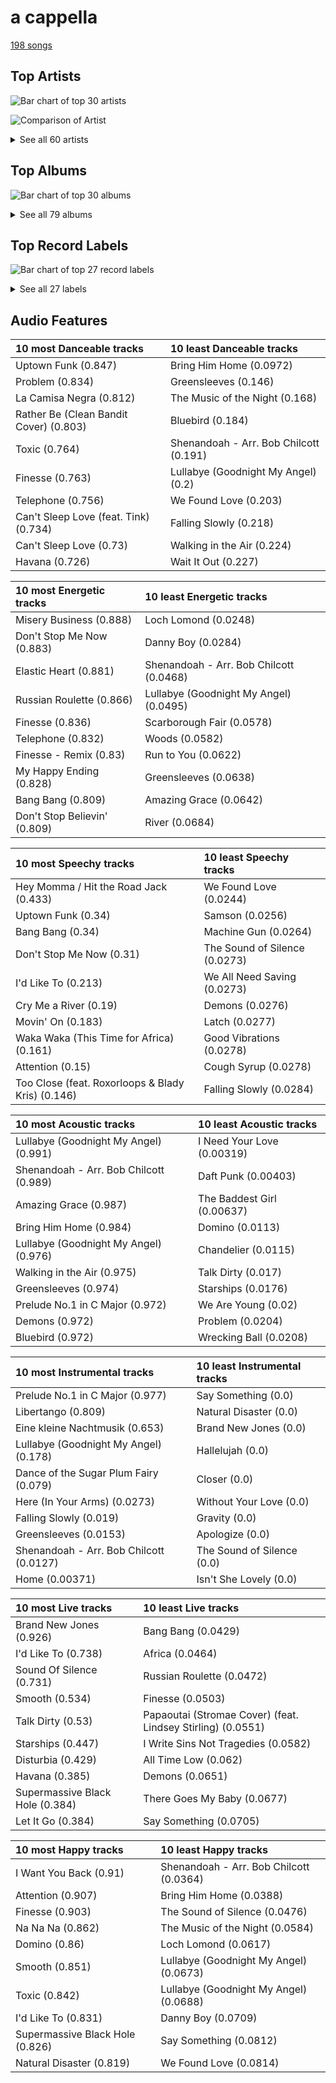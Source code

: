 # a cappella

[198 songs](a_cappella_tracks.md)

## Top Artists

![Bar chart of top 30 artists](../images/genres/a_cappella/artists.png)

![Comparison of Artist](../images/genres/a_cappella/artists_comparison.png)


<details>
<summary>See all 60 artists</summary>

| Number of Tracks | Art | Artist | 🔗 |
|---:|:---|:---|:---|
| 36 | <img src="https://i.scdn.co/image/ab6761610000e5eb1723d33e6837b553b2e512c1" alt="" width="50" /> | [Pentatonix](../artists/pentatonix.md) | [🔗](https://open.spotify.com/artist/26AHtbjWKiwYzsoGoUZq53) |
| 20 | <img src="https://i.scdn.co/image/ab6761610000e5eb3a9c5b798300322d4bc698f0" alt="" width="50" /> | [Tar Heel Voices](../artists/tar_heel_voices.md) | [🔗](https://open.spotify.com/artist/1apO6pJsV1nwuF2K8sEsDo) |
| 16 | <img src="https://i.scdn.co/image/ab6761610000e5ebd7125855c1ecfb7680363db7" alt="" width="50" /> | [Ithacappella](../artists/ithacappella.md) | [🔗](https://open.spotify.com/artist/5bPTIGQvxRNjr6wl9yyAct) |
| 11 | <img src="https://i.scdn.co/image/ab6761610000e5ebc63e900506fdff4b6177f920" alt="" width="50" /> | [The Swingle Singers](../artists/the_swingle_singers.md) | [🔗](https://open.spotify.com/artist/1ZlFYysRdc6YaUH5FkxPl8) |
| 9 | <img src="https://i.scdn.co/image/ab6761610000e5eb8cb389217e22c8ecb1846122" alt="" width="50" /> | Vanderbilt Melodores | [🔗](https://open.spotify.com/artist/7HkF8fT7TZlrQsjSgWUEXN) |
| 9 | <img src="https://i.scdn.co/image/ab6761610000e5eb68021119cbab353e2278d4a3" alt="" width="50" /> | The Loreleis | [🔗](https://open.spotify.com/artist/1fqMjreaczGwFmdmG6AvJs) |
| 9 | <img src="https://i.scdn.co/image/ab6761610000e5eb8c4a9d4a5f8004ad4d0195aa" alt="" width="50" /> | The Nor'easters | [🔗](https://open.spotify.com/artist/1aLfVgwt8eBrpvHcutWmqe) |
| 9 | <img src="https://i.scdn.co/image/ab6761610000e5eb28d2d9a97a89d4721c2917b2" alt="" width="50" /> | UNC Achordants | [🔗](https://open.spotify.com/artist/1TzZMeOCs4TMYtzgohPMAr) |
| 7 | <img src="https://i.scdn.co/image/ab6761610000e5ebe4536d632bb182e3f82baaaf" alt="" width="50" /> | [The King's Singers](../artists/the_king_s_singers.md) | [🔗](https://open.spotify.com/artist/5lR7yDVN4z9kahOiUSlMhe) |
| 7 | <img src="https://i.scdn.co/image/ab6761610000e5eb78999d4b6fb0847081e2f479" alt="" width="50" /> | SoCal VoCals | [🔗](https://open.spotify.com/artist/5L30XpwHG77eWCZtelTns9) |
| 6 | <img src="https://i.scdn.co/image/ab6761610000e5eb616fc063b23c40fc8a91d885" alt="" width="50" /> | Pitch Slapped | [🔗](https://open.spotify.com/artist/7EH7jldX62OIsU1yU1SWE7) |
| 6 | <img src="https://i.scdn.co/image/ab6761610000e5eb935384f680f653b00bc04c26" alt="" width="50" /> | Voices in Your Head | [🔗](https://open.spotify.com/artist/44v8JgDySt9tkgfV3AWxBJ) |
| 6 | <img src="https://i.scdn.co/image/ab67616d0000b273293ebd0a06cf2784113d4156" alt="" width="50" /> | Vocal Spectrum | [🔗](https://open.spotify.com/artist/20nWuvMfCct9xv73hRYO7O) |
| 5 | <img src="https://i.scdn.co/image/ab6761610000e5eb71d410aa92b2950f9d59e2bc" alt="" width="50" /> | University of Rochester Midnight Ramblers | [🔗](https://open.spotify.com/artist/2Tv49uvEsNJXUpuFL7HuKu) |
| 4 | <img src="https://i.scdn.co/image/ab6761610000e5eb22e5cea0be00de88a4269bb8" alt="" width="50" /> | The Clef Hangers | [🔗](https://open.spotify.com/artist/5wUTXZIMX0mn6MzFA13qfO) |
| 3 | <img src="https://i.scdn.co/image/ab6761610000e5ebd9452a4d9e815116c87a62bc" alt="" width="50" /> | Tufts Beelzebubs | [🔗](https://open.spotify.com/artist/4VsNVAxuPxZrJMWE2Tprtq) |
| 2 | <img src="https://i.scdn.co/image/ab6761610000e5eb3d31148f43345a656ba8ae76" alt="" width="50" /> | The Dartmouth Aires | [🔗](https://open.spotify.com/artist/71Cez1b1NqsxIn5u8XNiQD) |
| 2 | <img src="nan" alt="" width="50" /> | Deke Sharon | [🔗](https://open.spotify.com/artist/6eWNb9yuroBpPcQ4sOkL1e) |
| 2 | <img src="nan" alt="" width="50" /> | Don Gooding | [🔗](https://open.spotify.com/artist/66iv9KzffeiANddjYouG6U) |
| 2 | <img src="https://i.scdn.co/image/ab6761610000e5eb9f0ec2e6469f7552d8a7ea63" alt="" width="50" /> | University of Rochester YellowJackets | [🔗](https://open.spotify.com/artist/5PdBpsZXvnEbbTe1589fMO) |
| 2 | <img src="https://i.scdn.co/image/ab6761610000e5eb2d08d9641afbcd0d13f58127" alt="" width="50" /> | The Pitchforks | [🔗](https://open.spotify.com/artist/5IPABE7EhPLvUVsgM3dlZ8) |
| 2 | <img src="https://i.scdn.co/image/ab6761610000e5eb8be60bf944b4dfa165ed2995" alt="" width="50" /> | University Of Delaware Vocal Point | [🔗](https://open.spotify.com/artist/4nrhXBXu7FnxWeSbB21bfk) |
| 2 | <img src="https://i.scdn.co/image/ab6761610000e5eb5eaae4859837b31d7bba521b" alt="" width="50" /> | Lindsey Stirling | [🔗](https://open.spotify.com/artist/378dH6EszOLFShpRzAQkVM) |
| 2 | <img src="https://i.scdn.co/image/ab6761610000e5eb0bae7cfd3b32b10154e0b8b3" alt="" width="50" /> | [Sara Bareilles](../artists/sara_bareilles.md) | [🔗](https://open.spotify.com/artist/2Sqr0DXoaYABbjBo9HaMkM) |
| 2 | <img src="https://i.scdn.co/image/ab67616d0000b273fde41e3d8cc4859202436340" alt="" width="50" /> | Acappology | [🔗](https://open.spotify.com/artist/21v1APtcWJHRmeKdBRVbYs) |
| 2 | <img src="https://i.scdn.co/image/ab67616d0000b2736636b2b1728fb4848f73ff9c" alt="" width="50" /> | Tufts sQ! | [🔗](https://open.spotify.com/artist/21QIHECpmN2KwhpVhIWHpT) |
| 2 | <img src="https://i.scdn.co/image/ab6761610000e5eb24e0bff37a949b7de92aa4eb" alt="" width="50" /> | The MIT Logarhythms | [🔗](https://open.spotify.com/artist/1jz5HCLwsDkpBYz80n9wbR) |
| 2 | <img src="https://i.scdn.co/image/ab67616d0000b273c2efff2353592d5820407e14" alt="" width="50" /> | Bill Hare | [🔗](https://open.spotify.com/artist/10WhKnqdsfpYWDgZhjrday) |
| 2 | <img src="https://i.scdn.co/image/ab67616d0000b273583e74176372c85d698af382" alt="" width="50" /> | The Virginia Sil'hooettes | [🔗](https://open.spotify.com/artist/0LKgClZwZKGhM5BkCzjfMX) |
| 1 | <img src="https://i.scdn.co/image/ab67616d0000b27354cb8621ada914cc67f69a41" alt="" width="50" /> | Awaken A Cappella | [🔗](https://open.spotify.com/artist/7zjm9GiXJPq0z3bKETWl1N) |
| 1 | <img src="nan" alt="" width="50" /> | Shams Ahmed | [🔗](https://open.spotify.com/artist/7rIkgg1ozqQIezA7c8Khf4) |
| 1 | <img src="nan" alt="" width="50" /> | Delia Darney | [🔗](https://open.spotify.com/artist/7ikvHdyyUnB92bHTgFcctU) |
| 1 | <img src="https://i.scdn.co/image/ab6761610000e5eb21e49fe089486042eea96c11" alt="" width="50" /> | Off The Beat | [🔗](https://open.spotify.com/artist/7aCUqnLkFEQd2FPL6RK1tW) |
| 1 | <img src="https://i.scdn.co/image/ab6761610000e5eb1918aa487034f94f448691f8" alt="" width="50" /> | UGA Noteworthy | [🔗](https://open.spotify.com/artist/6MyHz1OaVtj1w2y6JTu2u5) |
| 1 | <img src="nan" alt="" width="50" /> | Roxorloops & Blady Kris | [🔗](https://open.spotify.com/artist/6HRJOlHBoo07WcZdXZAADI) |
| 1 | <img src="https://i.scdn.co/image/ab6761610000e5eb015d6c512c7389428467d6fe" alt="" width="50" /> | BYU Vocal Point | [🔗](https://open.spotify.com/artist/5zhxxb24WP6q6rbLHAn2UQ) |
| 1 | <img src="https://i.scdn.co/image/ab6761610000e5ebfc619796228fea88e4373aca" alt="" width="50" /> | The Harmonics | [🔗](https://open.spotify.com/artist/528Rcthd9JqtIrlbrGKNsG) |
| 1 | <img src="nan" alt="" width="50" /> | Kat Dunbar Linker | [🔗](https://open.spotify.com/artist/512QZ1TM6L4uXmWCVOKHtV) |
| 1 | <img src="https://i.scdn.co/image/ab6761610000e5ebee310fa1ea1733fd31d9866c" alt="" width="50" /> | Tink | [🔗](https://open.spotify.com/artist/4v6XOdonnfpdTKTRJArG7v) |
| 1 | <img src="https://i.scdn.co/image/ab67616d0000b273bb2a0b1810640a0cb50c1a7f" alt="" width="50" /> | Da Vinci's Notebook | [🔗](https://open.spotify.com/artist/4rIDY3ojaWd7Z9ky9SFc1g) |
| 1 | <img src="https://i.scdn.co/image/ab67616d0000b2739a9a592561eabf00f0a8ee4d" alt="" width="50" /> | Varsity Vocals | [🔗](https://open.spotify.com/artist/4bQp9Lm7LgRMLtqEsH3Bqf) |
| 1 | <img src="nan" alt="" width="50" /> | Emily Shanny | [🔗](https://open.spotify.com/artist/3oWiUIUDPWJmvB8wElpaO5) |
| 1 | <img src="nan" alt="" width="50" /> | Gabe Hendifar | [🔗](https://open.spotify.com/artist/3YIBM4yvZHT4lRQa14eHQh) |
| 1 | <img src="https://i.scdn.co/image/ab6761610000e5ebf3504a2a1d55d7defa6cb2bc" alt="" width="50" /> | Hullabahoos | [🔗](https://open.spotify.com/artist/3S1DEHnGNfWmamdZEyLs8I) |
| 1 | <img src="https://i.scdn.co/image/ab6761610000e5ebfdafe8faacce33ba647bb2ca" alt="" width="50" /> | Eight Beat Measure | [🔗](https://open.spotify.com/artist/3My1YRLewqqDXME2OkBpdZ) |
| 1 | <img src="https://i.scdn.co/image/ab67616d0000b2737d920cc55d75078e9dbcc809" alt="" width="50" /> | Elizabeth Wright | [🔗](https://open.spotify.com/artist/2tQ7EzEpu1KFpseMdHGSzL) |
| 1 | <img src="https://i.scdn.co/image/ab6761610000e5ebd55a2b176b231382b54f5e33" alt="" width="50" /> | Penn Masala | [🔗](https://open.spotify.com/artist/2MhJb1ljKttJewuYZTpXxr) |
| 1 | <img src="nan" alt="" width="50" /> | Beejul Khatri | [🔗](https://open.spotify.com/artist/24SlCPf92d5VTzhI0ztENn) |
| 1 | <img src="https://i.scdn.co/image/ab6761610000e5ebbff8f793182b64915a442965" alt="" width="50" /> | Straight No Chaser | [🔗](https://open.spotify.com/artist/1yQ8S4xdGOGbUcpaPR6hCM) |
| 1 | <img src="https://i.scdn.co/image/ab6761610000e5eb6d2ff3db79aa33c9be0f2630" alt="" width="50" /> | Upper Structure | [🔗](https://open.spotify.com/artist/1tlKq97YGAGBavozMVeddE) |
| 1 | <img src="https://i.scdn.co/image/ab6761610000e5eb6d4806745c7f345bd59fd90b" alt="" width="50" /> | Tufts Jackson Jills | [🔗](https://open.spotify.com/artist/1dUJZ0lbobmanl4W14h0a2) |
| 1 | <img src="https://i.scdn.co/image/ab6761610000e5eb4d4dd4d97a69b96de84ba61a" alt="" width="50" /> | BYU Noteworthy | [🔗](https://open.spotify.com/artist/1ZknN7FbjjjMTmdU42OEeX) |
| 1 | <img src="https://i.scdn.co/image/ab67616d0000b27326f8d98a82475c320a41a919" alt="" width="50" /> | Academical Village People | [🔗](https://open.spotify.com/artist/1Vjug1h4HXCeplbouQEbV3) |
| 1 | <img src="nan" alt="" width="50" /> | Erika Petty | [🔗](https://open.spotify.com/artist/15YH0MYEIRY7AmrrwfVO4W) |
| 1 | <img src="https://i.scdn.co/image/ab67616d0000b273e49e975f4142c6aac6d97f87" alt="" width="50" /> | The Virginia Gentlemen | [🔗](https://open.spotify.com/artist/0steWfkS4hwaErh84SlHMW) |
| 1 | <img src="https://i.scdn.co/image/ab6761610000e5eb8473502784cc95117c269f23" alt="" width="50" /> | The Bostonians | [🔗](https://open.spotify.com/artist/0gW6hG0g7pVNbHgvmYwHDl) |
| 1 | <img src="https://i.scdn.co/image/ab6761610000e5eb4c275a91813c432ce13b5fbc" alt="" width="50" /> | New Dominions | [🔗](https://open.spotify.com/artist/0PzFyYSC4Y7JarVyByrJPc) |
| 1 | <img src="https://i.scdn.co/image/ab6761610000e5eb654972693e0efed3f3f4d090" alt="" width="50" /> | Jason Derulo | [🔗](https://open.spotify.com/artist/07YZf4WDAMNwqr4jfgOZ8y) |
| 1 | <img src="https://i.scdn.co/image/ab6761610000e5ebb0f047d0539e01d8b6c71087" alt="" width="50" /> | N'Harmonics | [🔗](https://open.spotify.com/artist/02WQpZmto5LiTgoorLhpLK) |
| 1 | <img src="https://i.scdn.co/image/ab6761610000e5eb79df49f258dae5247ad5d5cb" alt="" width="50" /> | On The Rocks | [🔗](https://open.spotify.com/artist/00IjdWQ46sSBP4gZYObAMx) |

</details>

## Top Albums

![Bar chart of top 30 albums](../images/genres/a_cappella/albums.png)


<details>
<summary>See all 79 albums</summary>

| Number of Tracks | Art | Album | Release Date | 🔗 |
|---:|:---|:---|:---|:---|
| 9 | <img src="https://i.scdn.co/image/ab67616d0000b273c017a082238a2fe8dfa10419" alt="" width="50" /> | BOCA 2015: Best Of College A Cappella | 2014-12-19 | [🔗](https://open.spotify.com/album/0gyhBvJs1GiI31cMMmKLnK) |
| 8 | <img src="https://i.scdn.co/image/ab67616d0000b273987a99b436a78299e8dcb7dd" alt="" width="50" /> | Quarter Past | 2014-11-18 | [🔗](https://open.spotify.com/album/1pScBPjmT5w3s0BTgkdgJy) |
| 7 | <img src="https://i.scdn.co/image/ab67616d0000b273ea130469113a9c81d9b47801" alt="" width="50" /> | PTX, Vol. 2 | 2013-11-05 | [🔗](https://open.spotify.com/album/12dPqNFIdjiVFSHvtsDmzJ) |
| 6 | <img src="https://i.scdn.co/image/ab67616d0000b2732aef4a2297fc883d45e6cb2b" alt="" width="50" /> | PTX, Vol. III | 2014-09-23 | [🔗](https://open.spotify.com/album/32y54TelUHSUDWVOx4h1B4) |
| 6 | <img src="https://i.scdn.co/image/ab67616d0000b273ad76265e2c01cc533a87df0e" alt="" width="50" /> | PTX, Vol. 1 | 2012-06-26 | [🔗](https://open.spotify.com/album/5wGlP6EqF7akh6N3UGfKVZ) |
| 6 | <img src="https://i.scdn.co/image/ab67616d0000b27331c35347cbb989e84ccccf8e" alt="" width="50" /> | M | 2015-03-30 | [🔗](https://open.spotify.com/album/1B0XzLFo4XYh8QIwPRTdpR) |
| 6 | <img src="https://i.scdn.co/image/ab67616d0000b27371a67f8f5158f054b136bd8a" alt="" width="50" /> | Keepin' it Low Key | 2013-01-18 | [🔗](https://open.spotify.com/album/4EmdqB8w7gEONRX5QLypQZ) |
| 6 | <img src="https://i.scdn.co/image/ab67616d0000b273ea7720f8e0ae5132dbd20303" alt="" width="50" /> | BOCA 2010: Best Of College A Cappella | 2011-02-15 | [🔗](https://open.spotify.com/album/3HSd3voAxPxS50UrfInBVJ) |
| 5 | <img src="https://i.scdn.co/image/ab67616d0000b273bcad2453bb8a140067a4d4e2" alt="" width="50" /> | The Party Upstairs | 2013-12-13 | [🔗](https://open.spotify.com/album/2AIAKP2FxbYNjmwQgAkqZz) |
| 5 | <img src="https://i.scdn.co/image/ab67616d0000b27381514ee26162b9fed3c39be7" alt="" width="50" /> | Pitch Slapped - EP | 2011-04-08 | [🔗](https://open.spotify.com/album/5I08qbUSg8f48kenQs7Tg6) |
| 5 | <img src="https://i.scdn.co/image/ab67616d0000b27315a14fc8ff338e698d645406" alt="" width="50" /> | BOCA 2008: Best Of College A Cappella | 2011-02-15 | [🔗](https://open.spotify.com/album/4Z0ju0i47UZ2Y4icq2f3wZ) |
| 4 | <img src="https://i.scdn.co/image/ab67616d0000b27338407526ecab26f59f44f999" alt="" width="50" /> | Pentatonix (Deluxe Version) | 2015-10-16 | [🔗](https://open.spotify.com/album/6qf9tE8pNRW0kX1Cucrixr) |
| 4 | <img src="https://i.scdn.co/image/ab67616d0000b2733c8896f56a068816ef63165b" alt="" width="50" /> | Off the Hook | 2011-12-10 | [🔗](https://open.spotify.com/album/1wfYTTpHsGxvIjDwsPLAAC) |
| 4 | <img src="https://i.scdn.co/image/ab67616d0000b273481636675e5711587db9061d" alt="" width="50" /> | Greene St. | 2016 | [🔗](https://open.spotify.com/album/3qJMqi0VzTFGSDTTMUI5n7) |
| 4 | <img src="https://i.scdn.co/image/ab67616d0000b273efbc193171a2f99fe94911c6" alt="" width="50" /> | Folk Songs Of The British Isles | 1993-07-24 | [🔗](https://open.spotify.com/album/7eFKaVzp6K60oBnB2kTjwV) |
| 4 | <img src="https://i.scdn.co/image/ab67616d0000b27328c918d531af48c523963142" alt="" width="50" /> | Ferris Wheels | 2010-01-01 | [🔗](https://open.spotify.com/album/5ASqFPQZT7iJ3Txsly4JIC) |
| 4 | <img src="https://i.scdn.co/image/ab67616d0000b27334ceeb441ebadc373617e460" alt="" width="50" /> | Breakdown! | 2009-12-05 | [🔗](https://open.spotify.com/album/7u7dNsbxjcxVoffJELqtCV) |
| 4 | <img src="https://i.scdn.co/image/ab67616d0000b2737b67b0ad83e8adff4608e918" alt="" width="50" /> | BOCA 2014: Best Of College A Cappella | 2014-01-31 | [🔗](https://open.spotify.com/album/7rZoAMtoZ8s5mLIlUTWgVT) |
| 4 | <img src="https://i.scdn.co/image/ab67616d0000b2734b3c2c076ef820f59ba15aa0" alt="" width="50" /> | BOCA 2009: Best Of College A Cappella | 2011-02-15 | [🔗](https://open.spotify.com/album/50WaSkL4pVvz9Crsca7oNV) |
| 4 | <img src="https://i.scdn.co/image/ab67616d0000b2730719dbaac955fe41fed564ad" alt="" width="50" /> | 1988 | 2015-05-19 | [🔗](https://open.spotify.com/album/6nktHqHKPt8kT4ozUJvwrs) |
| 3 | <img src="https://i.scdn.co/image/ab67616d0000b2731d9d3239217b0c4f75c15562" alt="" width="50" /> | Unwrapped | 2006-09-12 | [🔗](https://open.spotify.com/album/6ua3tHyrfZNh6CpZLzCAuT) |
| 3 | <img src="https://i.scdn.co/image/ab67616d0000b273b7d3410c326df5c5af0179f6" alt="" width="50" /> | Songs for Padded Rooms | 2011-05-21 | [🔗](https://open.spotify.com/album/0h3bmbpSuD01ha1k52E1uz) |
| 3 | <img src="https://i.scdn.co/image/ab67616d0000b273bbbb078a4589c3cfad8bd34a" alt="" width="50" /> | Sincerely, | 2016-03-22 | [🔗](https://open.spotify.com/album/4szRoyYFWqLMea8NLx2TpL) |
| 3 | <img src="https://i.scdn.co/image/ab67616d0000b273759fbdcd40288d874a398749" alt="" width="50" /> | RISE | 2016-02-09 | [🔗](https://open.spotify.com/album/6V8819n4bdv7dA5mFdCIAo) |
| 3 | <img src="https://i.scdn.co/image/ab67616d0000b2739729d686606e6be27346da30" alt="" width="50" /> | PTX Vol. IV - Classics | 2017-04-07 | [🔗](https://open.spotify.com/album/00JpoY0ZaQRXTNJUruibfX) |
| 3 | <img src="https://i.scdn.co/image/ab67616d0000b273a064dc21b8c8ebedfe4ea833" alt="" width="50" /> | PTX Presents: Top Pop, Vol. I | 2018-04-13 | [🔗](https://open.spotify.com/album/2viOlnLfhPLDgx7hvBqLwW) |
| 3 | <img src="https://i.scdn.co/image/ab67616d0000b273b2552ca2abb53c5f153a7ff7" alt="" width="50" /> | BOCA 2013: Best of College A Cappella | 2016 | [🔗](https://open.spotify.com/album/6Pqey2mc4EWSfYNH3bifbO) |
| 3 | <img src="https://i.scdn.co/image/ab67616d0000b2732e1b50a002c25c92b5cc42de" alt="" width="50" /> | BOCA 2012: Best Of College A Cappella | 2012-01-01 | [🔗](https://open.spotify.com/album/26eCHp86K2xLQj0B7Cr8he) |
| 3 | <img src="https://i.scdn.co/image/ab67616d0000b273da81ceb610e54852e16f0e82" alt="" width="50" /> | BOCA 2011: Best Of College A Cappella | 2011-01-11 | [🔗](https://open.spotify.com/album/27d96rqnXRtmrGBGHJzPBh) |
| 2 | <img src="https://i.scdn.co/image/ab67616d0000b273d3f8430d5bac3daad32d93eb" alt="" width="50" /> | Where the Secret Lies | 2018 | [🔗](https://open.spotify.com/album/6kKcn38yjU8iFvlWCbcQsL) |
| 2 | <img src="https://i.scdn.co/image/ab67616d0000b273e82d230ecc34ad6fd5f873c1" alt="" width="50" /> | Weather To Fly | 2013-09-16 | [🔗](https://open.spotify.com/album/2AW4oP7GeAcKOWRY5x7O0o) |
| 2 | <img src="https://i.scdn.co/image/ab67616d0000b273293ebd0a06cf2784113d4156" alt="" width="50" /> | Vocal Spectrum III | 2011-11-07 | [🔗](https://open.spotify.com/album/4F5N06bwpwxllsHAJh8Xn6) |
| 2 | <img src="https://i.scdn.co/image/ab67616d0000b273ddb98c5497cea19e35a33391" alt="" width="50" /> | Vocal Spectrum II | 2008-07-15 | [🔗](https://open.spotify.com/album/1RDzZXCmf9q1SQbyz48HFq) |
| 2 | <img src="https://i.scdn.co/image/ab67616d0000b273bab336e565eb71bf7860dfcc" alt="" width="50" /> | V | 2018 | [🔗](https://open.spotify.com/album/7wPsYBhUlqtAgPr2hbbmP3) |
| 2 | <img src="https://i.scdn.co/image/ab67616d0000b273e0283afa7dd6c6ac806fb67c" alt="" width="50" /> | That's Christmas To Me (Deluxe Edition) | 2015-10-30 | [🔗](https://open.spotify.com/album/082VlX7cBth0o8xqDGclNn) |
| 2 | <img src="https://i.scdn.co/image/ab67616d0000b27379b679128839141600389209" alt="" width="50" /> | Stages | 2014-09-21 | [🔗](https://open.spotify.com/album/3mnYoDcAHKx6uA91f7rtAa) |
| 2 | <img src="https://i.scdn.co/image/ab67616d0000b27304c063cf2fb113fd361d5d34" alt="" width="50" /> | Permit to Harmonize | 2013-03-01 | [🔗](https://open.spotify.com/album/4aHUBNFRDR1DzCO8GULLTD) |
| 2 | <img src="https://i.scdn.co/image/ab67616d0000b273b7c8f5fe522c41d590c8e4e5" alt="" width="50" /> | PTX | 2014-09-19 | [🔗](https://open.spotify.com/album/77RBn8pRsfXlZdfTQh221D) |
| 2 | <img src="https://i.scdn.co/image/ab67616d0000b2734b16fad8fb09cff04b362139" alt="" width="50" /> | III | 2012-04-12 | [🔗](https://open.spotify.com/album/3iFvXj07Frbs54rK9CzCIo) |
| 2 | <img src="https://i.scdn.co/image/ab67616d0000b2735a1783df13795d2db2599c7e" alt="" width="50" /> | I Used to Live Alone | 2011-05-21 | [🔗](https://open.spotify.com/album/0AmRRsaQVm5noeAB6LF8yA) |
| 2 | <img src="https://i.scdn.co/image/ab67616d0000b27356231fb2f9b79b8ef4e4dcdd" alt="" width="50" /> | Déjà Blue | 2015-04-11 | [🔗](https://open.spotify.com/album/1mZNLR8qY6GhhrnCmtEAv3) |
| 2 | <img src="https://i.scdn.co/image/ab67616d0000b2735f80e04f0ea87267cc80ec46" alt="" width="50" /> | BOCA 2018: Best of College A Cappella | 2018 | [🔗](https://open.spotify.com/album/4F7k4viXqEAIlrB5rbAPbF) |
| 2 | <img src="https://i.scdn.co/image/ab67616d0000b2732c9bde1126c992a7140f4976" alt="" width="50" /> | BOCA 2016: Best Of College A Cappella | 2015-12-15 | [🔗](https://open.spotify.com/album/2AOr4esohQurJGXklhRH1a) |
| 2 | <img src="https://i.scdn.co/image/ab67616d0000b2731bf130ee9a90bd5cce66e40e" alt="" width="50" /> | Almost 8:08 | 2017-09-06 | [🔗](https://open.spotify.com/album/1gbG9XfNmlfNGEnOTH0f6N) |
| 2 | <img src="https://i.scdn.co/image/ab67616d0000b273ee681b6eddc77fd366693a84" alt="" width="50" /> | A Kick & A Wallop | 2012-03-24 | [🔗](https://open.spotify.com/album/5wnXtRvlemaPLxZFTpWtix) |
| 1 | <img src="https://i.scdn.co/image/ab67616d0000b273dde0ec88fc58ec6a54ad25a5" alt="" width="50" /> | Voices Only 2013 College A Cappella, Vol. 1 | 2013-08-01 | [🔗](https://open.spotify.com/album/6zr4GyBIMy2GRvIGPflYaK) |
| 1 | <img src="https://i.scdn.co/image/ab67616d0000b27375a9edcf7286612325a1f713" alt="" width="50" /> | Voices Only 2009 College A Cappella (Disc 1) | 2009-09-23 | [🔗](https://open.spotify.com/album/20PLlTE6r1hsQrmyhUW7oB) |
| 1 | <img src="https://i.scdn.co/image/ab67616d0000b27313a57a0cbaa60c08dc56cea4" alt="" width="50" /> | Vocal Spectrum V | 2017-07-14 | [🔗](https://open.spotify.com/album/3thUTTJbMtypYYmvsU6ucZ) |
| 1 | <img src="https://i.scdn.co/image/ab67616d0000b273b188260b629f0cba40b3aef2" alt="" width="50" /> | Vocal Spectrum | 2008-07-15 | [🔗](https://open.spotify.com/album/1rwY1OIG97HcTydwEVtqOP) |
| 1 | <img src="https://i.scdn.co/image/ab67616d0000b273464316473dbcc9d9da236632" alt="" width="50" /> | VoCabulary | 2016-05-03 | [🔗](https://open.spotify.com/album/6QTtvpKN8GebVCKsx8YRmJ) |
| 1 | <img src="https://i.scdn.co/image/ab67616d0000b2735aee27e178932423c0b7b941" alt="" width="50" /> | Under the Influence (Ultimate Edition) | 2013-05-07 | [🔗](https://open.spotify.com/album/2jeIoe6RbirPCprvXQnqqn) |
| 1 | <img src="https://i.scdn.co/image/ab67616d0000b273341eba1095eb8daa8ffa9040" alt="" width="50" /> | Unbound | 2017-07-13 | [🔗](https://open.spotify.com/album/5KqLmDu7Lui1qqdnItWDUs) |
| 1 | <img src="https://i.scdn.co/image/ab67616d0000b273183ce7c015d33f55210a2b4a" alt="" width="50" /> | The Sound of Silence | 2019-02-15 | [🔗](https://open.spotify.com/album/2d5CHsmyOYGqfjDaPrdEzc) |
| 1 | <img src="https://i.scdn.co/image/ab67616d0000b2736390fb1ebb92fb38e7c99aaf" alt="" width="50" /> | The Reading Room Sessions (Fall 2017) | 2017 | [🔗](https://open.spotify.com/album/4xbXu4kEwTS8NOTX6aRwkg) |
| 1 | <img src="https://i.scdn.co/image/ab67616d0000b273a244382317586a8decdf240c" alt="" width="50" /> | The Mallard | 2013-04-13 | [🔗](https://open.spotify.com/album/2IV5LQ4DzCjAIVwYZMHYgo) |
| 1 | <img src="https://i.scdn.co/image/ab67616d0000b27314ed51ab46ef0765182bb8a0" alt="" width="50" /> | The Life and Times of Mike Fanning | 2000 | [🔗](https://open.spotify.com/album/7FNdaE5nvtVmhPlc9wjQrx) |
| 1 | <img src="https://i.scdn.co/image/ab67616d0000b273913e83f2c069080c25b54c9a" alt="" width="50" /> | The King's Singers Collection | 2008-03-31 | [🔗](https://open.spotify.com/album/2dvmTkGLdYcm6jnrsdQZlj) |
| 1 | <img src="https://i.scdn.co/image/ab67616d0000b273db17fec53a7c243f7809a328" alt="" width="50" /> | Storming The Castle | 2021-06-09 | [🔗](https://open.spotify.com/album/1wjibXmmViZMNA1HsMo7f6) |
| 1 | <img src="https://i.scdn.co/image/ab67616d0000b2738b1bdafdc4fd1983a8a8a198" alt="" width="50" /> | Spotlight on Bach | 2010-02-22 | [🔗](https://open.spotify.com/album/3qHHoQNFqZptsQE9Y3esLh) |
| 1 | <img src="https://i.scdn.co/image/ab67616d0000b273a6917e8b1af58ff8168434a7" alt="" width="50" /> | Rain Check | 2010-11-09 | [🔗](https://open.spotify.com/album/6xuVrseH6zVGlcMojwowxn) |
| 1 | <img src="https://i.scdn.co/image/ab67616d0000b273f0811a497b6eaf308d045d29" alt="" width="50" /> | Ignite | 2021-06-28 | [🔗](https://open.spotify.com/album/5O7GFH7FfXuuDlOfNH76Qq) |
| 1 | <img src="https://i.scdn.co/image/ab67616d0000b273707302925a3cb0f9dbcc23f8" alt="" width="50" /> | House Rules | 2011-04-26 | [🔗](https://open.spotify.com/album/1fHxE6WZL6ouusBW4h9nE4) |
| 1 | <img src="https://i.scdn.co/image/ab67616d0000b273b6506a5b3e8f6bf816cbc118" alt="" width="50" /> | High Stakes Old Maid | 2016 | [🔗](https://open.spotify.com/album/6sg9WsK06H588Y5VOmwj37) |
| 1 | <img src="https://i.scdn.co/image/ab67616d0000b2733d35ee785862f82a5ada29b6" alt="" width="50" /> | Gold | 2017-11-03 | [🔗](https://open.spotify.com/album/3OF5H5176VONmVik8EvJC6) |
| 1 | <img src="https://i.scdn.co/image/ab67616d0000b273b4505054d968aab0b77e5646" alt="" width="50" /> | Fixate | 2017-04-08 | [🔗](https://open.spotify.com/album/2wDs6jkrCEPBJLnLLFWt7J) |
| 1 | <img src="https://i.scdn.co/image/ab67616d0000b273d287779de0a37b217bc2f7e8" alt="" width="50" /> | Equilibrium | 2013-11-17 | [🔗](https://open.spotify.com/album/6BeTGjWVDQLQhdSM5MBziy) |
| 1 | <img src="https://i.scdn.co/image/ab67616d0000b2734c29cb8d443b45f43e78e9f5" alt="" width="50" /> | Encore | 2013-05-03 | [🔗](https://open.spotify.com/album/1AN2Vv5PecNjJEmzys8Gru) |
| 1 | <img src="https://i.scdn.co/image/ab67616d0000b273b412efc7cf36157f45463837" alt="" width="50" /> | Disturbia | 2010-11-22 | [🔗](https://open.spotify.com/album/3ypmasyBX16BmWt52owYaN) |
| 1 | <img src="https://i.scdn.co/image/ab67616d0000b273720cef48a476da39b3bd2a4e" alt="" width="50" /> | Circle Of Life | 1996-11-08 | [🔗](https://open.spotify.com/album/3W9Uo4nvI281sjlEIrR6z6) |
| 1 | <img src="https://i.scdn.co/image/ab67616d0000b273289f002ddb42e30363a0d445" alt="" width="50" /> | Christmas Is Here! | 2018-10-19 | [🔗](https://open.spotify.com/album/6thZNGX8hUVSjUrqJgPB9b) |
| 1 | <img src="https://i.scdn.co/image/ab67616d0000b273480fc6e065aa8b15bd01485d" alt="" width="50" /> | Burn | 2014-03-29 | [🔗](https://open.spotify.com/album/1fcocQi9SDelG4xiE3d7yQ) |
| 1 | <img src="https://i.scdn.co/image/ab67616d0000b273acd107057c2284c39f1c3b27" alt="" width="50" /> | Best of BOCA: The First 20 Years | 2014-04-15 | [🔗](https://open.spotify.com/album/5bcLIouxn2oBiGvf4vvO6u) |
| 1 | <img src="https://i.scdn.co/image/ab67616d0000b2733292818e78cd81fa4ba67fd2" alt="" width="50" /> | Before You Go | 2008-12-12 | [🔗](https://open.spotify.com/album/00x5MddnbpBoWJWtubLhHH) |
| 1 | <img src="https://i.scdn.co/image/ab67616d0000b273a271cb19e4bbf852072f0271" alt="" width="50" /> | BOCA 2021: Best of College A Cappella | 2021-02-06 | [🔗](https://open.spotify.com/album/1eKkeTIlePsRpKkQre78tT) |
| 1 | <img src="https://i.scdn.co/image/ab67616d0000b27375e1cccb63989b4aa6a22cbc" alt="" width="50" /> | BOCA 2006: Best Of College A Cappella | 2006-01-01 | [🔗](https://open.spotify.com/album/3AeoTNhXFgBM7CuODGFelQ) |
| 1 | <img src="https://i.scdn.co/image/ab67616d0000b273074aa2a16488cba06eade483" alt="" width="50" /> | BOCA 2004: Best Of College A Cappella | 2004-01-01 | [🔗](https://open.spotify.com/album/5qrIP0zXoDQUSZ9l1ZaECQ) |
| 1 | <img src="https://i.scdn.co/image/ab67616d0000b27360fd5c708d2f5956d46888a9" alt="" width="50" /> | A Swing and a Miss | 2018-04-26 | [🔗](https://open.spotify.com/album/0qj5ECfme87sP5anevwf81) |
| 1 | <img src="https://i.scdn.co/image/ab67616d0000b273ddbbb08d6f7a6ed263fa6afc" alt="" width="50" /> | A Pentatonix Christmas Deluxe | 2017-12-06 | [🔗](https://open.spotify.com/album/3sId8sOH47yqOWopzbEtJn) |
| 1 | <img src="https://i.scdn.co/image/ab67616d0000b27395369441b4588e4419deb673" alt="" width="50" /> | A Capella Christmas Favourites | 2018-12-03 | [🔗](https://open.spotify.com/album/4PUNlc0snMF3Bqa8NeWLRk) |

</details>


## Top Record Labels

![Bar chart of top 27 record labels](../images/genres/a_cappella/labels.png)


<details>
<summary>See all 27 labels</summary>

| Number of Tracks | Label |
|---:|:---|
| 45 | [Varsity Vocals](../labels/varsity_vocals.md) |
| 36 | [RCA Records Label](../labels/rca_records_label.md) |
| 32 | [A Cappella Records](../labels/a_cappella_records.md) |
| 12 | [Ithacappella](../labels/ithacappella.md) |
| 8 | Vanderbilt Melodores |
| 8 | UNC Achordants |
| 6 | Tar Heel Voices |
| 6 | Naked Voice Records |
| 5 | The Loreleis |
| 4 | [Warner Classics](../labels/warner_classics.md) |
| 4 | The Nor'easters |
| 4 | SwingCD |
| 4 | 649668 Records DK2 |
| 3 | The Sound Corporation |
| 3 | The SoCal VoCals |
| 2 | world village |
| 2 | Voices Only A Cappella |
| 2 | The University of Rochester Midnight Ramblers |
| 2 | The Clef Hangers |
| 2 | SoCal VoCals |
| 2 | Signum Records |
| 1 | Uncle Buford Records |
| 1 | Sonoton Music |
| 1 | Signum OMP |
| 1 | RCA Victor - Munich |
| 1 | Loudr |
| 1 | [Atlantic Records](../labels/atlantic_records.md) |

</details>


## Audio Features

| 10 most Danceable tracks | 10 least Danceable tracks |
|:---|:---|
| Uptown Funk (0.847) | Bring Him Home (0.0972) |
| Problem (0.834) | Greensleeves (0.146) |
| La Camisa Negra (0.812) | The Music of the Night (0.168) |
| Rather Be (Clean Bandit Cover) (0.803) | Bluebird (0.184) |
| Toxic (0.764) | Shenandoah - Arr. Bob Chilcott (0.191) |
| Finesse (0.763) | Lullabye (Goodnight My Angel) (0.2) |
| Telephone (0.756) | We Found Love (0.203) |
| Can't Sleep Love (feat. Tink) (0.734) | Falling Slowly (0.218) |
| Can't Sleep Love (0.73) | Walking in the Air (0.224) |
| Havana (0.726) | Wait It Out (0.227) |

| 10 most Energetic tracks | 10 least Energetic tracks |
|:---|:---|
| Misery Business (0.888) | Loch Lomond (0.0248) |
| Don't Stop Me Now (0.883) | Danny Boy (0.0284) |
| Elastic Heart (0.881) | Shenandoah - Arr. Bob Chilcott (0.0468) |
| Russian Roulette (0.866) | Lullabye (Goodnight My Angel) (0.0495) |
| Finesse (0.836) | Scarborough Fair (0.0578) |
| Telephone (0.832) | Woods (0.0582) |
| Finesse - Remix (0.83) | Run to You (0.0622) |
| My Happy Ending (0.828) | Greensleeves (0.0638) |
| Bang Bang (0.809) | Amazing Grace (0.0642) |
| Don't Stop Believin' (0.809) | River (0.0684) |

| 10 most Speechy tracks | 10 least Speechy tracks |
|:---|:---|
| Hey Momma / Hit the Road Jack (0.433) | We Found Love (0.0244) |
| Uptown Funk (0.34) | Samson (0.0256) |
| Bang Bang (0.34) | Machine Gun (0.0264) |
| Don't Stop Me Now (0.31) | The Sound of Silence (0.0273) |
| I'd Like To (0.213) | We All Need Saving (0.0273) |
| Cry Me a River (0.19) | Demons (0.0276) |
| Movin' On (0.183) | Latch (0.0277) |
| Waka Waka (This Time for Africa) (0.161) | Good Vibrations (0.0278) |
| Attention (0.15) | Cough Syrup (0.0278) |
| Too Close (feat. Roxorloops & Blady Kris) (0.146) | Falling Slowly (0.0284) |

| 10 most Acoustic tracks | 10 least Acoustic tracks |
|:---|:---|
| Lullabye (Goodnight My Angel) (0.991) | I Need Your Love (0.00319) |
| Shenandoah - Arr. Bob Chilcott (0.989) | Daft Punk (0.00403) |
| Amazing Grace (0.987) | The Baddest Girl (0.00637) |
| Bring Him Home (0.984) | Domino (0.0113) |
| Lullabye (Goodnight My Angel) (0.976) | Chandelier (0.0115) |
| Walking in the Air (0.975) | Talk Dirty (0.017) |
| Greensleeves (0.974) | Starships (0.0176) |
| Prelude No.1 in C Major (0.972) | We Are Young (0.02) |
| Demons (0.972) | Problem (0.0204) |
| Bluebird (0.972) | Wrecking Ball (0.0208) |

| 10 most Instrumental tracks | 10 least Instrumental tracks |
|:---|:---|
| Prelude No.1 in C Major (0.977) | Say Something (0.0) |
| Libertango (0.809) | Natural Disaster (0.0) |
| Eine kleine Nachtmusik (0.653) | Brand New Jones (0.0) |
| Lullabye (Goodnight My Angel) (0.178) | Hallelujah (0.0) |
| Dance of the Sugar Plum Fairy (0.079) | Closer (0.0) |
| Here (In Your Arms) (0.0273) | Without Your Love (0.0) |
| Falling Slowly (0.019) | Gravity (0.0) |
| Greensleeves (0.0153) | Apologize (0.0) |
| Shenandoah - Arr. Bob Chilcott (0.0127) | The Sound of Silence (0.0) |
| Home (0.00371) | Isn't She Lovely (0.0) |

| 10 most Live tracks | 10 least Live tracks |
|:---|:---|
| Brand New Jones (0.926) | Bang Bang (0.0429) |
| I'd Like To (0.738) | Africa (0.0464) |
| Sound Of Silence (0.731) | Russian Roulette (0.0472) |
| Smooth (0.534) | Finesse (0.0503) |
| Talk Dirty (0.53) | Papaoutai (Stromae Cover) (feat. Lindsey Stirling) (0.0551) |
| Starships (0.447) | I Write Sins Not Tragedies (0.0582) |
| Disturbia (0.429) | All Time Low (0.062) |
| Havana (0.385) | Demons (0.0651) |
| Supermassive Black Hole (0.384) | There Goes My Baby (0.0677) |
| Let It Go (0.384) | Say Something (0.0705) |

| 10 most Happy tracks | 10 least Happy tracks |
|:---|:---|
| I Want You Back (0.91) | Shenandoah - Arr. Bob Chilcott (0.0364) |
| Attention (0.907) | Bring Him Home (0.0388) |
| Finesse (0.903) | The Sound of Silence (0.0476) |
| Na Na Na (0.862) | The Music of the Night (0.0584) |
| Domino (0.86) | Loch Lomond (0.0617) |
| Smooth (0.851) | Lullabye (Goodnight My Angel) (0.0673) |
| Toxic (0.842) | Lullabye (Goodnight My Angel) (0.0688) |
| I'd Like To (0.831) | Danny Boy (0.0709) |
| Supermassive Black Hole (0.826) | Say Something (0.0812) |
| Natural Disaster (0.819) | We Found Love (0.0814) |
